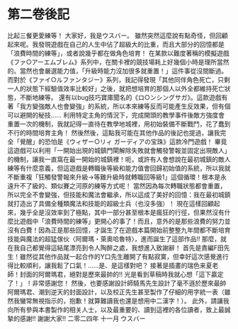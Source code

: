 # 第二卷後記

比起三餐更愛練等！
大家好，我是ウスバー。
雖然突然這麼說有點奇怪，但回顧起來呢。我發現遊戲在自己的人生中佔了超級大的比重，而且大部分的回憶都是「浪費時間的練等」，或者說幾乎都在做角色培育！
在某款以難度著稱的模擬遊戲《ファ○アーエムブレム》系列中，在關卡裡的競技場耗上好幾個小時是理所當然的。當然也會嚴選能力值，「升級時能力沒加很多就重置！」這件事從沒間斷過。而對於《ファイ○ルファンタジー》系列，我記得發現「其他同伴角色死亡，只剩一人的狀態下經驗值效率比較好」之後，就把想培育的那個人以外全都維持死亡狀態，不斷地練等。
還有以bug技巧寶庫聞名的《ロ○ンシングサガ》。這款遊戲有著「我方變強敵人也會變強」的系統，所以本來練等反而可能產生反效果，但有個可以避開的秘技……
利用特定主角的情況下，完成開頭的教學事件後敵方強度會重置一次的機制，我就記得一直待在教學地城裡，用初始裝備不斷戰鬥，花了蠢到不行的時間培育主角！
然後然後，這點我可能在其他作品的後記也提過，讓我完全「覺醒」的恐怕是《ウィザー○リィ ガーディアの宝珠》這款冷門遊戲！
畢竟這遊戲可以利用「一開始出現的城鎮門閘解除失敗就會觸發警報並固定出現敵人」的機制，讓我一直窩在最一開始的城鎮裡！呃，或許有人會想說在最初城鎮的敵人練等有什麼意義，但這遊戲是轉職後等級和能力值會回歸初始值的系統，所以我就不斷重複「狂觸發警報來升級→等難升級時就轉職回等級1」這個循環！根本是永遠升不了級的、類似賽之河原的練等方式呢！
當然因為每次轉職狀態都會重置，所以完全不會變強，但技能和魔法會繼承，所以這成了美好的回憶：我在最初城鎮就打造出了具備全種類魔法和技能的超級士兵（也沒多強）！
現在這樣回顧起來，幾乎全是沒效率到了極點，其中一部分甚至根本是瘋狂的行徑，但果然沒有什麼比遊戲中「浪費時間的練等」更開心的事了！而且，意外的是那些浪費的努力並沒有白費！因為正是那些回憶，才誕生了在遊戲本篇開始前整整九年間都不斷培育技能與魔法的超猛傢伙〈阿爾瑪・萊奧哈魯特〉，進而誕生了這部作品!!
那麼，就在我自己都覺得這結尾漂亮到令人陶醉之處，我想進入致謝辭！
首先是責編F田先生！雖然從其他作品就一起合作的Y口先生離開了有點寂寞，但幸好這次感覺進行得比較順利，讓我鬆了口氣！……是、是這樣對吧？
接著是插畫的瑞色来夏老師！封面的阿爾瑪君，絕對是歷來最帥的!! 光是看到草稿時我就心想「這下贏定了！」！非常感謝您！
然後，也要感謝設計師騎馬先生設計了毫不遜於歷來最帥阿爾瑪君、潮到逆天的封面設計，以及校正先生甚至製作了仔細的用字統一表（雖然我蠻常無視指示的，抱歉！就算難讀我也還是想用中二漢字！）。
此外，請讓我向所有參與本書製作的相关人士，以及最重要的、讀到這裡的各位讀者，致上最誠摯的感謝!!
謝謝大家!!
二零二四年 十一月 ウスバー
